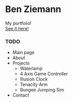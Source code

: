 # Ben Ziemann
My portfolio! </br>
[See it here!](https://zneb97.github.io)  

### TODO
* Main page
* About
* Projects
    * Waterlamp
    * 4 Axis Game Controller
    * Illusion Clock
    * Tenacity Arm
    * Bungee Jumping Sim
* Contact